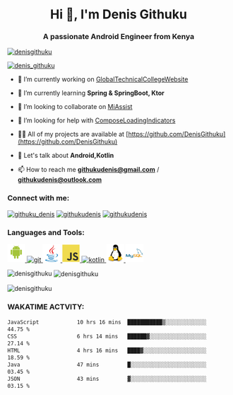 <h1 align="center">Hi 👋, I'm Denis Githuku</h1>
<h3 align="center">A passionate Android Engineer from Kenya</h3>

<p align="left"> <a href="https://github.com/ryo-ma/github-profile-trophy"><img src="https://github-profile-trophy.vercel.app/?username=denisgithuku" alt="denisgithuku" /></a> </p>

<p align="left"><a href="https://twitter.com/@denis_githuku" target="blank"><img src="https://img.shields.io/twitter/follow/denis_githuku?logo=twitter&style=for-the-badge" alt="denis_githuku" /></a></p>

- 🔭 I’m currently working on [GlobalTechnicalCollegeWebsite](https://github.com/DenisGithuku/GlobalTechnicalCollegeWebsite)

- 🌱 I’m currently learning **Spring & SpringBoot, Ktor**

- 👯 I’m looking to collaborate on [MiAssist](https://github.com/DenisGithuku/MiAssist)

- 🤝 I’m looking for help with [ComposeLoadingIndicators](https://github.com/DenisGithuku/ComposeLoadingIndicators)

- 👨‍💻 All of my projects are available at [https://github.com/DenisGithuku](https://github.com/DenisGithuku)

- 💬 Let's talk about **Android,Kotlin**

- 📫 How to reach me **githukudenis@gmail.com** / **githukudenis@outlook.com**

<h3 align="left">Connect with me:</h3>
<p align="left">
<a href="https://twitter.com/@denis_githuku" target="blank"><img align="center" src="https://raw.githubusercontent.com/rahuldkjain/github-profile-readme-generator/master/src/images/icons/Social/twitter.svg" alt="githuku_denis" height="30" width="40" /></a>
<a href="https://linkedin.com/in/githukudenis" target="blank"><img align="center" src="https://raw.githubusercontent.com/rahuldkjain/github-profile-readme-generator/master/src/images/icons/Social/linked-in-alt.svg" alt="githukudenis" height="30" width="40" /></a>
<a href="https://www.leetcode.com/githukudenis" target="blank"><img align="center" src="https://raw.githubusercontent.com/rahuldkjain/github-profile-readme-generator/master/src/images/icons/Social/leet-code.svg" alt="githukudenis" height="30" width="40" /></a>
</p>

<h3 align="left">Languages and Tools:</h3>
<p align="left"> <a href="https://developer.android.com" target="_blank" rel="noreferrer"> <img src="https://raw.githubusercontent.com/devicons/devicon/master/icons/android/android-original-wordmark.svg" alt="android" width="40" height="40"/> </a> <a href="https://git-scm.com/" target="_blank" rel="noreferrer"> <img src="https://www.vectorlogo.zone/logos/git-scm/git-scm-icon.svg" alt="git" width="40" height="40"/> </a> <a href="https://www.java.com" target="_blank" rel="noreferrer"> <img src="https://raw.githubusercontent.com/devicons/devicon/master/icons/java/java-original.svg" alt="java" width="40" height="40"/> </a> <a href="https://developer.mozilla.org/en-US/docs/Web/JavaScript" target="_blank" rel="noreferrer"> <img src="https://raw.githubusercontent.com/devicons/devicon/master/icons/javascript/javascript-original.svg" alt="javascript" width="40" height="40"/> </a> <a href="https://kotlinlang.org" target="_blank" rel="noreferrer"> <img src="https://www.vectorlogo.zone/logos/kotlinlang/kotlinlang-icon.svg" alt="kotlin" width="40" height="40"/> </a> <a href="https://www.linux.org/" target="_blank" rel="noreferrer"> <img src="https://raw.githubusercontent.com/devicons/devicon/master/icons/linux/linux-original.svg" alt="linux" width="40" height="40"/> </a> <a href="https://www.mysql.com/" target="_blank" rel="noreferrer"> <img src="https://raw.githubusercontent.com/devicons/devicon/master/icons/mysql/mysql-original-wordmark.svg" alt="mysql" width="40" height="40"/> </a> </p>

<p><img align="left" src="https://github-readme-stats.vercel.app/api/top-langs?username=denisgithuku&show_icons=true&locale=en&layout=compact" alt="denisgithuku" /></p>

<p>&nbsp;<img align="center" src="https://github-readme-stats.vercel.app/api?username=denisgithuku&show_icons=true&locale=en" alt="denisgithuku" /></p>

<p><img align="center" src="https://github-readme-streak-stats.herokuapp.com/?user=denisgithuku&" alt="denisgithuku" /></p>


<h3 align="left">WAKATIME ACTVITY:</h3>
<!--START_SECTION:waka-->

```text
JavaScript            10 hrs 16 mins  ███████████▒░░░░░░░░░░░░░   44.75 %
CSS                   6 hrs 14 mins   ██████▓░░░░░░░░░░░░░░░░░░   27.14 %
HTML                  4 hrs 16 mins   ████▓░░░░░░░░░░░░░░░░░░░░   18.59 %
Java                  47 mins         █░░░░░░░░░░░░░░░░░░░░░░░░   03.45 %
JSON                  43 mins         ▓░░░░░░░░░░░░░░░░░░░░░░░░   03.15 %
```

<!--END_SECTION:waka-->
